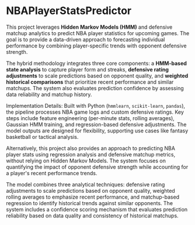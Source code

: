 # NBAPlayerStatsPredictor

This project leverages **Hidden Markov Models (HMM)** and defensive matchup analytics to predict NBA player statistics for upcoming games. The goal is to provide a data-driven approach to forecasting individual performance by combining player-specific trends with opponent defensive strength.  

The hybrid methodology integrates three core components: a **HMM-based state analysis** to capture player form and streaks, **defensive rating adjustments** to scale predictions based on opponent quality, and **weighted historical comparisons** that prioritize recent performance and similar matchups. The system also evaluates prediction confidence by assessing data reliability and matchup history.  

Implementation Details: 
Built with Python (`hmmlearn`, `scikit-learn`, `pandas`), the pipeline processes NBA game logs and custom defensive ratings. Key steps include feature engineering (per-minute stats, rolling averages), Gaussian HMM training, and regression-based defensive adjustments. The model outputs are designed for flexibility, supporting use cases like fantasy basketball or tactical analysis.  

Alternatively, this project also provides an approach to predicting NBA player stats using regression analysis and defensive matchup metrics, without relying on Hidden Markov Models. The system focuses on quantifying the impact of opponent defensive strength while accounting for a player's recent performance trends.

The model combines three analytical techniques: defensive rating adjustments to scale predictions based on opponent quality, weighted rolling averages to emphasize recent performance, and matchup-based regression to identify historical trends against similar opponents. The system includes a confidence scoring mechanism that evaluates prediction reliability based on data quality and consistency of historical matchups.
